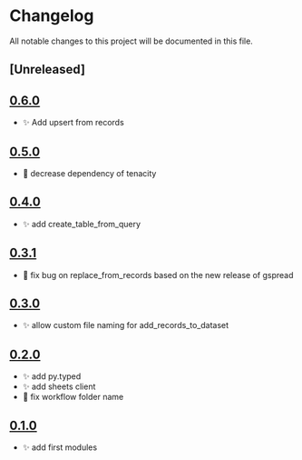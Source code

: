 # Changelog
All notable changes to this project will be documented in this file.

## [Unreleased]

## [0.6.0](https://github.com/wandercom/gcpde/releases/tag/v0.6.0)
- ✨ Add upsert from records

## [0.5.0](https://github.com/wandercom/gcpde/releases/tag/v0.5.0)
- 📌 decrease dependency of tenacity

## [0.4.0](https://github.com/wandercom/gcpde/releases/tag/v0.4.0)
- ✨ add create_table_from_query

## [0.3.1](https://github.com/wandercom/gcpde/releases/tag/v0.3.1)
- 🐛 fix bug on replace_from_records based on the new release of gspread

## [0.3.0](https://github.com/wandercom/gcpde/releases/tag/v0.3.0)
 - ✨ allow custom file naming for add_records_to_dataset


## [0.2.0](https://github.com/wandercom/gcpde/releases/tag/v0.2.0)
- ✨ add py.typed
- ✨ add sheets client
- 🐛 fix workflow folder name

## [0.1.0](https://github.com/wandercom/gcpde/releases/tag/v0.1.0)
- ✨ add first modules
